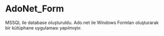 # AdoNet_Form

MSSQL ile database oluşturuldu. Ado.net ile Windows Formları oluşturarak bir kütüphane uygulaması yapılmıştır.
